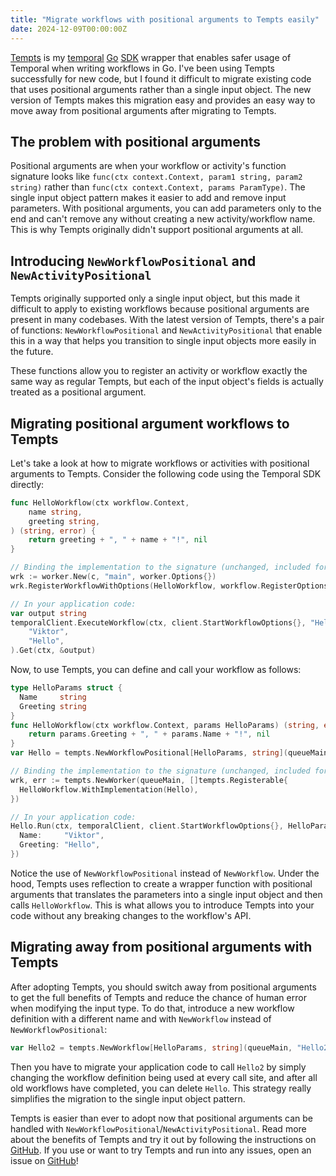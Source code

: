 ```yaml
---
title: "Migrate workflows with positional arguments to Tempts easily"
date: 2024-12-09T00:00:00Z
---
```


[Tempts](https://github.com/vikstrous/tempts) is my [temporal](https://temporal.io/) [Go](https://go.dev/) [SDK](https://github.com/temporalio/sdk-go) wrapper that enables safer usage of Temporal when writing workflows in Go. I've been using Tempts successfully for new code, but I found it difficult to migrate existing code that uses positional arguments rather than a single input object. The new version of Tempts makes this migration easy and provides an easy way to move away from positional arguments after migrating to Tempts.

## The problem with positional arguments

Positional arguments are when your workflow or activity's function signature looks like `func(ctx context.Context, param1 string, param2 string)` rather than `func(ctx context.Context, params ParamType)`. The single input object pattern makes it easier to add and remove input parameters. With positional arguments, you can add parameters only to the end and can't remove any without creating a new activity/workflow name. This is why Tempts originally didn't support positional arguments at all.

## Introducing `NewWorkflowPositional` and `NewActivityPositional`

Tempts originally supported only a single input object, but this made it difficult to apply to existing workflows because positional arguments are present in many codebases. With the latest version of Tempts, there's a pair of functions: `NewWorkflowPositional` and `NewActivityPositional` that enable this in a way that helps you transition to single input objects more easily in the future.

These functions allow you to register an activity or workflow exactly the same way as regular Tempts, but each of the input object's fields is actually treated as a positional argument.

## Migrating positional argument workflows to Tempts

Let's take a look at how to migrate workflows or activities with positional arguments to Tempts. Consider the following code using the Temporal SDK directly:

```go
func HelloWorkflow(ctx workflow.Context, 
    name string,
    greeting string,
) (string, error) {
	return greeting + ", " + name + "!", nil
}

// Binding the implementation to the signature (unchanged, included for extra context)
wrk := worker.New(c, "main", worker.Options{})
wrk.RegisterWorkflowWithOptions(HelloWorkflow, workflow.RegisterOptions{Name: "Hello"})

// In your application code:
var output string
temporalClient.ExecuteWorkflow(ctx, client.StartWorkflowOptions{}, "Hello",
    "Viktor",
    "Hello",
).Get(ctx, &output)
```

Now, to use Tempts, you can define and call your workflow as follows:

```go
type HelloParams struct {
  Name     string
  Greeting string
}
func HelloWorkflow(ctx workflow.Context, params HelloParams) (string, error) {
	return params.Greeting + ", " + params.Name + "!", nil
}
var Hello = tempts.NewWorkflowPositional[HelloParams, string](queueMain, "Hello")

// Binding the implementation to the signature (unchanged, included for extra context)
wrk, err := tempts.NewWorker(queueMain, []tempts.Registerable{
  HelloWorkflow.WithImplementation(Hello),
})

// In your application code:
Hello.Run(ctx, temporalClient, client.StartWorkflowOptions{}, HelloParams{
  Name:     "Viktor",
  Greeting: "Hello",
})
```

Notice the use of `NewWorkflowPositional` instead of `NewWorkflow`. Under the hood, Tempts uses reflection to create a wrapper function with positional arguments that translates the parameters into a single input object and then calls `HelloWorkflow`. This is what allows you to introduce Tempts into your code without any breaking changes to the workflow's API.

## Migrating away from positional arguments with Tempts

After adopting Tempts, you should switch away from positional arguments to get the full benefits of Tempts and reduce the chance of human error when modifying the input type. To do that, introduce a new workflow definition with a different name and with `NewWorkflow` instead of `NewWorkflowPositional`:

```go
var Hello2 = tempts.NewWorkflow[HelloParams, string](queueMain, "Hello2")
```

Then you have to migrate your application code to call `Hello2` by simply changing the workflow definition being used at every call site, and after all old workflows have completed, you can delete `Hello`. This strategy really simplifies the migration to the single input object pattern.

Tempts is easier than ever to adopt now that positional arguments can be handled with `NewWorkflowPositional`/`NewActivityPositional`. Read more about the benefits of Tempts and try it out by following the instructions on [GitHub](https://github.com/vikstrous/tempts). If you use or want to try Tempts and run into any issues, open an issue on [GitHub](https://github.com/vikstrous/tempts/issues)!